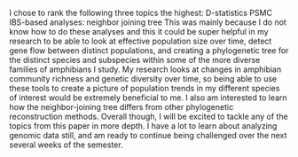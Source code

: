 I chose to rank the following three topics the highest:
D-statistics
PSMC
IBS-based analyses: neighbor joining tree
This was mainly because I do not know how to do these analyses and this it could be super helpful in my research to be able to look at effective population size over time, detect gene flow between distinct populations, and creating a phylogenetic tree for the distinct species and subspecies within some of the more diverse families of amphibians I study. My research looks at changes in amphibian community richness and genetic diversity over time, so being able to use these tools to create a picture of population trends in my different species of interest would be extremely beneficial to me. I also am interested to learn how the neighbor-joining tree differs from other phylogenetic reconstruction methods. Overall though, I will be excited to tackle any of the topics from this paper in more depth. I have a lot to learn about analyzing genomic data still, and am ready to continue being challenged over the next several weeks of the semester.
